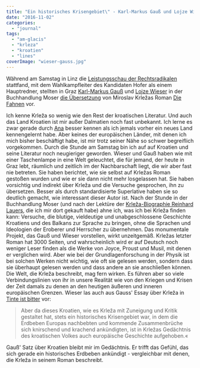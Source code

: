 ```yaml
---
title: "Ein historisches Krisengebiet\" - Karl-Markus Gauß und Lojze Wieser zu Miroslav Krleža"
date: "2016-11-02"
categories: 
  - "journal"
tags: 
  - "am-glacis"
  - "krleza"
  - "kroatien"
  - "lines"
coverImage: "wieser-gauss.jpg"
---
```


Während am Samstag in Linz die [Leistungsschau der Rechtsradikalen](http://europaeisches-forum.at/ "Kongress: Verteidiger Europas") stattfand, mit dem Wahlkampfleiter des Kandidaten Hofer als einem Hauptredner, stellten in Graz [Karl-Markus Gauß](https://www.perlentaucher.de/autor/karl-markus-gauss.html "Karl-Markus Gauß - Perlentaucher") und [Lojze Wieser](https://de.wikipedia.org/wiki/Lojze_Wieser "Lojze Wieser – Wikipedia") in der Buchhandlung Moser [die Übersetzung](https://www.wieser-verlag.com/miroslav-krleza-die-fahnen/ "Wieser Verlag") von Miroslav Krležas Roman [Die Fahnen](https://www.goodreads.com/book/show/11515756-zastave-i---v "Goodreads | Zastave I - V by Miroslav Krleža — Reviews, Discussion, Bookclubs, Lists") vor.

Ich kenne Krleža so wenig wie den Rest der kroatischen Literatur. Und auch das Land Kroatien ist mir außer Dalmatien noch fast unbekannt. Ich lerne es zwar gerade durch [Ana](https://www.instagram.com/anastasija.georgi/ "Between the #lines (@anastasija.georgi) • Instagram-Fotos und -Videos") besser kennen als ich jemals vorher ein neues Land kennengelernt habe. Aber keines der europäischen Länder, mit denen ich mich bisher beschäftigt habe, ist mir trotz seiner Nähe so schwer begreiflich vorgekommen. Durch die Stunde am Samstag bin ich auf auf Kroatien und seine Literatur noch neugieriger geworden. Wieser und Gauß haben wie mit einer Taschenlampe in eine Welt geleuchtet, die für jemand, der heute in Graz lebt, räumlich und zeitlich im der Nachbarschaft liegt, die wir aber fast nie betreten. Sie haben berichtet, wie sie selbst auf Krležas Roman gestoßen wurden und wie er sie dann nicht mehr losgelassen hat. Sie haben vorsichtig und indirekt über Krleža und die Versuche gesprochen, ihn zu übersetzen. Besser als durch standardisierte Superlative haben sie so deutlich gemacht, wie interessant dieser Autor ist. Nach der Stunde in der Buchhandlung Moser (und nach der Lektüre der [Krleža-Biographie Reinhard Lauers](https://www.wieser-verlag.com/buch/wer-ist-miroslav-k/ "Wieser Verlag"), die ich mir dort gekauft habe) ahne ich, was ich bei Krleža finden kann: Versuche, die blutige, vieldeutige und unabgeschlossene Geschichte Kroatiens und des Balkans zur Sprache zu bringen, ohne die Sprachen und Ideologien der Eroberer und Herrscher zu übernehmen. Das monumentale Projekt, das Gauß und Wieser vorstellen, wirkt unzeitgemäß. Krležas letzter Roman hat 3000 Seiten, und wahrscheinlich wird er auf Deutsch noch weniger Leser finden als die Werke von Joyce, Proust und Musil, mit denen er verglichen wird. Aber wie bei der Grundlagenforschung in der Physik ist bei solchen Werken nicht wichtig, wie oft sie gelesen werden, sondern dass sie überhaupt gelesen werden und dass andere an sie anschließen können. Die Welt, die Krleža beschreibt, mag fern wirken. Es führen aber so viele Verbindungslinien von ihr in unsere Realität wie von den Kriegen und Krisen der Zeit damals zu denen an den heutigen äußeren und inneren europäischen Grenzen. Wieser las auch aus Gauss' Essay über Krleža in [Tinte ist bitter](https://www.wieser-verlag.com/buch/tinte-ist-bitter-wtb/ "Wieser Verlag") vor:

> Aber da dieses Kroatien, wie es Krleža mit Zuneigung und Kritik gestaltet hat, stets ein historisches Krisengebiet war, in dem die Erdbeben Europas nachbebten und kommende Zusammenbrüche sich knirschend und krachend ankündigten, ist in Krležas Gedächtnis des kroatischen Volkes auch europäische Geschichte aufgehoben.«

Gauß' Satz über Kroatien bleibt mir im Gedächtnis. Er trifft das Gefühl, das sich gerade ein historisches Erdbeben ankündigt - vergleichbar mit denen, die Krleža in seinem Roman beschreibt.

